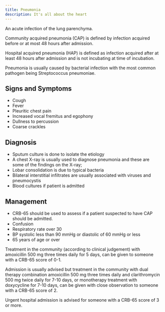 ```yaml
---
title: Pneumonia
description: It's all about the heart
---
```


An acute infection of the lung parenchyma. 

Community acquired pneumonia (CAP) is defined by infection acquired before or at most 48 hours after admission.

Hospital acquired pneumonia (HAP) is defined as infection acquired after at least 48 hours after admission and is not incubating at time of incubation.

Pneumonia is usually caused by bacterial infection with the most common pathogen being Streptococcus pneumoniae.

## Signs and Symptoms

- Cough
- Fever
- Pleuritic chest pain
- Increased vocal fremitus and egophony
- Dullness to percussion
- Coarse crackles 

## Diagnosis

- Sputum culture is done to isolate the etiology
- A chest X-ray is usually used to diagnose pneumonia and these are some of the findings on the X-ray;
- Lobar consolidation is due to typical bacteria
- Bilateral interstitial infiltrates are usually associated with viruses and pneumocystis
- Blood cultures if patient is admitted

## Management

- CRB-65 should be used to assess if a patient suspected to have CAP should be admitted.
- Confusion
- Respiratory rate over 30
- BP systolic less than 90 mmHg or diastolic of 60 mmHg or less
- 65 years of age or over

Treatment in the community (according to clinical judgement) with amoxicillin 500 mg three times daily for 5 days, can be given to someone with a CRB-65 score of 0-1.

Admission is usually advised but treatment in the community with dual therapy combination amoxicillin 500 mg three times daily and clarithromycin 500 mg twice daily for 7-10 days, or monotherapy treatment with doxycycline for 7-10 days, can be given with close observation to someone with a CRB-65 score of 2.

Urgent hospital admission is advised for someone with a CRB-65 score of 3 or more. 